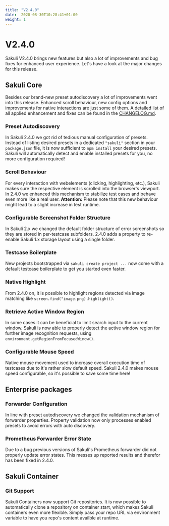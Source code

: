 ```yaml
---
title: "V2.4.0"
date:  2020-08-30T10:28:41+01:00
weight: 1
---
```

# V2.4.0

Sakuli V2.4.0 brings new features but also a lot of improvements and bug fixes for enhanced user experience.
Let's have a look at the major changes for this release.

## Sakuli Core

Besides our brand-new preset autodiscovery a lot of improvements went into this release.
Enhanced scroll behaviour, new config options and improvements for native interactions are just some of them.
A detailed list of all applied enhancement and fixes can be found in the
[CHANGELOG.md](https://github.com/sakuli/sakuli/blob/develop/CHANGELOG.md).

### Preset Autodiscovery
In Sakuli 2.4.0 we got rid of tedious manual configuration of presets.
Instead of listing desired presets in a dedicated `"sakuli"` section in your `package.json` file, it is now sufficient to `npm install` your desired presets.
Sakuli will automatically detect and enable installed presets for you, no more configuration required!

### Scroll Behaviour
For every interaction with webelements (clicking, highlighting, etc.), Sakuli makes sure the respective element is scrolled into the browser's viewport.
In 2.4.0 we enhanced this mechanism to stabilize test cases and behave even more like a real user.
**Attention:** Please note that this new behaviour might lead to a slight increase in test runtime.

### Configurable Screenshot Folder Structure
In Sakuli 2.x we changed the default folder structure of error screenshots so they are stored in per-testcase subfolders.
2.4.0 adds a property to re-enable Sakuli 1.x storage layout using a single folder.

### Testcase Boilerplate
New projects bootstrapped via `sakuli create project ...` now come with a default testcase boilerplate to get you started even faster.

### Native Highlight
From 2.4.0 on, it is possible to highlight regions detected via image matching like `screen.find("image.png).highlight()`.

### Retrieve Active Window Region
In some cases it can be beneficial to limit search input to the current window.
Sakuli is now able to properly detect the active window region for further image recognition requests, using `environment.getRegionFromFocusedWinow()`.

### Configurable Mouse Speed
Native mouse movement used to increase overall execution time of testcases due to it's rather slow default speed.
Sakuli 2.4.0 makes mouse speed configurable, so it's possible to save some time here!

## Enterprise packages
### Forwarder Configuration
In line with preset autodiscovery we changed the validation mechanism of forwarder properties.
Property validation now only processes enabled presets to avoid errors with auto discovery.

### Prometheus Forwarder Error State
Due to a bug previous versions of Sakuli's Prometheus forwarder did not properly update error states.
This messes up reported results and therefor has been fixed in 2.4.0.

## Sakuli Container
### Git Support
Sakuli Containers now support Git repositories.
It is now possible to automatically clone a repository on container start, which makes Sakuli containers even more flexible.
Simply pass your repo URL via environment variable to have you repo's content availble at runtime.
